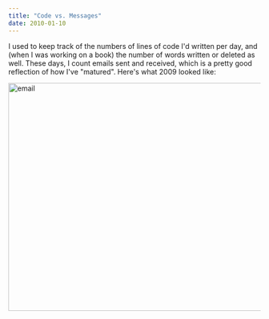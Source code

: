 ```yaml
---
title: "Code vs. Messages"
date: 2010-01-10
---
```

I used to keep track of the numbers of lines of code I'd written per day, and (when I was working on a book) the number of words written or deleted as well. These days, I count emails sent and received, which is a pretty good reflection of how I've "matured". Here's what 2009 looked like:

<img src="@root/files/2010/01/email.png" alt="email" width="680" height="455" class="centered">
